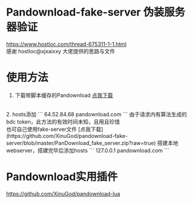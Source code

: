 # Pandownload-fake-server 伪装服务器验证
https://www.hostloc.com/thread-675311-1-1.html
<br>
感谢 hostloc@xjxaixxy 大佬提供的思路与文件
# 使用方法
1. 下载带脚本缓存的Pandownload
[点我下载](https://github.com/XinuGod/pandownload-fake-server/blob/master/PanDownload_add_temp.zip?raw=true)
<br>
2. hosts添加
```
64.52.84.68 pandownload.com
```
由于请求内有算法生成的bdc token，此方法的有效时间未知，且用且珍惜
<br>
也可自己使用fake-server文件
[点我下载](https://github.com/XinuGod/pandownload-fake-server/blob/master/PanDownload_fake_server.zip?raw=true)
搭建本地webserver，搭建完毕后添加hosts
```
127.0.0.1 pandownload.com
```

# Pandownload实用插件
https://github.com/XinuGod/pandownload-lua
